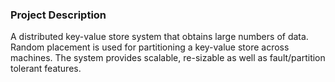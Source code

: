 ### Project Description

 A distributed key-value store system that obtains large numbers of data. Random placement is used for partitioning a key-value store across machines. The system provides scalable, re-sizable as well as fault/partition tolerant features. 
